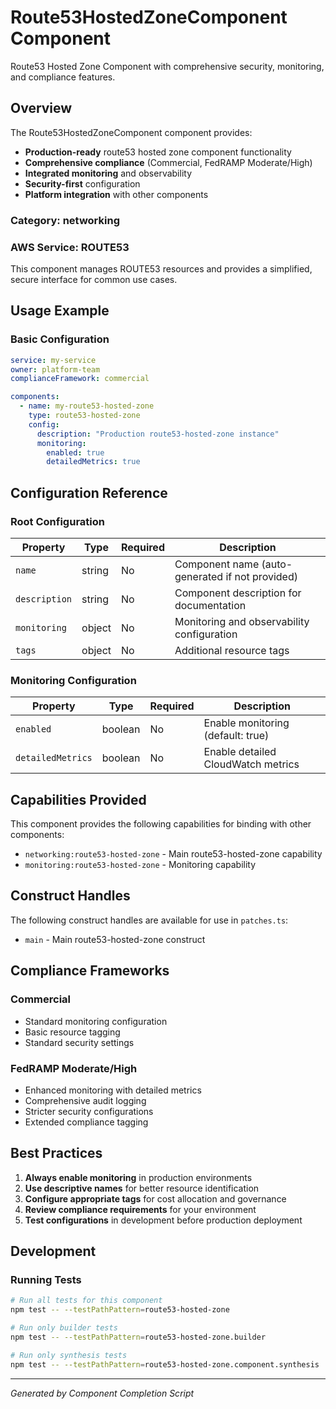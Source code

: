 # Route53HostedZoneComponent Component

Route53 Hosted Zone Component with comprehensive security, monitoring, and compliance features.

## Overview

The Route53HostedZoneComponent component provides:

- **Production-ready** route53 hosted zone component functionality
- **Comprehensive compliance** (Commercial, FedRAMP Moderate/High)
- **Integrated monitoring** and observability
- **Security-first** configuration
- **Platform integration** with other components

### Category: networking

### AWS Service: ROUTE53

This component manages ROUTE53 resources and provides a simplified, secure interface for common use cases.

## Usage Example

### Basic Configuration

```yaml
service: my-service
owner: platform-team
complianceFramework: commercial

components:
  - name: my-route53-hosted-zone
    type: route53-hosted-zone
    config:
      description: "Production route53-hosted-zone instance"
      monitoring:
        enabled: true
        detailedMetrics: true
```

## Configuration Reference

### Root Configuration

| Property | Type | Required | Description |
|----------|------|----------|-------------|
| `name` | string | No | Component name (auto-generated if not provided) |
| `description` | string | No | Component description for documentation |
| `monitoring` | object | No | Monitoring and observability configuration |
| `tags` | object | No | Additional resource tags |

### Monitoring Configuration

| Property | Type | Required | Description |
|----------|------|----------|-------------|
| `enabled` | boolean | No | Enable monitoring (default: true) |
| `detailedMetrics` | boolean | No | Enable detailed CloudWatch metrics |

## Capabilities Provided

This component provides the following capabilities for binding with other components:

- `networking:route53-hosted-zone` - Main route53-hosted-zone capability
- `monitoring:route53-hosted-zone` - Monitoring capability

## Construct Handles

The following construct handles are available for use in `patches.ts`:

- `main` - Main route53-hosted-zone construct

## Compliance Frameworks

### Commercial

- Standard monitoring configuration
- Basic resource tagging
- Standard security settings

### FedRAMP Moderate/High

- Enhanced monitoring with detailed metrics
- Comprehensive audit logging
- Stricter security configurations
- Extended compliance tagging

## Best Practices

1. **Always enable monitoring** in production environments
2. **Use descriptive names** for better resource identification
3. **Configure appropriate tags** for cost allocation and governance
4. **Review compliance requirements** for your environment
5. **Test configurations** in development before production deployment

## Development

### Running Tests

```bash
# Run all tests for this component
npm test -- --testPathPattern=route53-hosted-zone

# Run only builder tests
npm test -- --testPathPattern=route53-hosted-zone.builder

# Run only synthesis tests
npm test -- --testPathPattern=route53-hosted-zone.component.synthesis
```

---

*Generated by Component Completion Script*